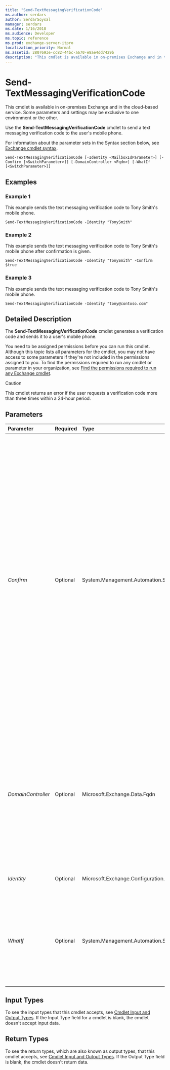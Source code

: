 ```yaml
---
title: "Send-TextMessagingVerificationCode"
ms.author: serdars
author: SerdarSoysal
manager: serdars
ms.date: 1/16/2018
ms.audience: Developer
ms.topic: reference
ms.prod: exchange-server-itpro
localization_priority: Normal
ms.assetid: 2807693e-cc82-44bc-a670-e8ae4dd7429b
description: "This cmdlet is available in on-premises Exchange and in the cloud-based service. Some parameters and settings may be exclusive to one environment or the other."
---
```


# Send-TextMessagingVerificationCode

This cmdlet is available in on-premises Exchange and in the cloud-based service. Some parameters and settings may be exclusive to one environment or the other. 
  
Use the **Send-TextMessagingVerificationCode** cmdlet to send a text messaging verification code to the user's mobile phone.
  
For information about the parameter sets in the Syntax section below, see [Exchange cmdlet syntax](https://technet.microsoft.com/library/bb123552.aspx). 
  
```
Send-TextMessagingVerificationCode [-Identity <MailboxIdParameter>] [-Confirm [<SwitchParameter>]] [-DomainController <Fqdn>] [-WhatIf [<SwitchParameter>]]

```

## Examples
<a name="Examples"> </a>

### Example 1

This example sends the text messaging verification code to Tony Smith's mobile phone.
  
```
Send-TextMessagingVerificationCode -Identity "TonySmith"
```

### Example 2

This example sends the text messaging verification code to Tony Smith's mobile phone after confirmation is given.
  
```
Send-TextMessagingVerificationCode -Identity "TonySmith" -Confirm $true
```

### Example 3

This example sends the text messaging verification code to Tony Smith's mobile phone.
  
```
Send-TextMessagingVerificationCode -Identity "tony@contoso.com"
```

## Detailed Description
<a name="DetailedDescription"> </a>

The **Send-TextMessagingVerificationCode** cmdlet generates a verification code and sends it to a user's mobile phone.
  
You need to be assigned permissions before you can run this cmdlet. Although this topic lists all parameters for the cmdlet, you may not have access to some parameters if they're not included in the permissions assigned to you. To find the permissions required to run any cmdlet or parameter in your organization, see [Find the permissions required to run any Exchange cmdlet](https://technet.microsoft.com/library/mt432940.aspx).
  
> [!CAUTION]
> This cmdlet returns an error if the user requests a verification code more than three times within a 24-hour period. 
  
## Parameters
<a name="DetailedDescription"> </a>

|**Parameter**|**Required**|**Type**|**Description**|
|:-----|:-----|:-----|:-----|
| _Confirm_ <br/> |Optional  <br/> |System.Management.Automation.SwitchParameter  <br/> | The _Confirm_ switch specifies whether to show or hide the confirmation prompt. How this switch affects the cmdlet depends on if the cmdlet requires confirmation before proceeding. <br/>  Destructive cmdlets (for example, **Remove-\*** cmdlets) have a built-in pause that forces you to acknowledge the command before proceeding. For these cmdlets, you can skip the confirmation prompt by using this exact syntax: `-Confirm:$false`.  <br/>  Most other cmdlets (for example, **New-\*** and **Set-\*** cmdlets) don't have a built-in pause. For these cmdlets, specifying the _Confirm_ switch without a value introduces a pause that forces you acknowledge the command before proceeding. <br/> |
| _DomainController_ <br/> |Optional  <br/> |Microsoft.Exchange.Data.Fqdn  <br/> |This parameter is available only in on-premises Exchange.  <br/> The _DomainController_ parameter specifies the domain controller that's used by this cmdlet to read data from or write data to Active Directory. You identify the domain controller by its fully qualified domain name (FQDN). For example, `dc01.contoso.com`.  <br/> |
| _Identity_ <br/> |Optional  <br/> |Microsoft.Exchange.Configuration.Tasks.MailboxIdParameter  <br/> |The _Identity_ parameter specifies the mailbox ID for the user. <br/> |
| _WhatIf_ <br/> |Optional  <br/> |System.Management.Automation.SwitchParameter  <br/> |The _WhatIf_ switch simulates the actions of the command. You can use this switch to view the changes that would occur without actually applying those changes. You don't need to specify a value with this switch. <br/> |
   
## Input Types
<a name="InputTypes"> </a>

To see the input types that this cmdlet accepts, see [Cmdlet Input and Output Types](http://go.microsoft.com/fwlink/p/?linkId=616387). If the Input Type field for a cmdlet is blank, the cmdlet doesn't accept input data. 
  
## Return Types
<a name="ReturnTypes"> </a>

To see the return types, which are also known as output types, that this cmdlet accepts, see [Cmdlet Input and Output Types](http://go.microsoft.com/fwlink/p/?linkId=616387). If the Output Type field is blank, the cmdlet doesn't return data. 
  

